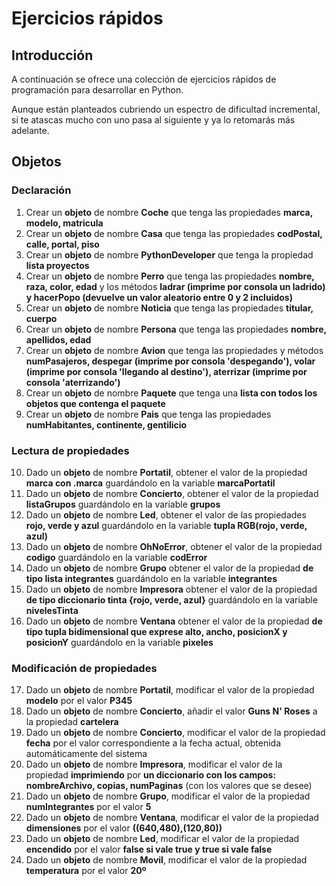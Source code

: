 # Ejercicios rápidos

## Introducción

A continuación se ofrece una colección de ejercicios rápidos de programación para desarrollar en Python.

Aunque están planteados cubriendo un espectro de dificultad incremental, si te atascas mucho con uno pasa al siguiente y ya lo retomarás más adelante.

## Objetos

### Declaración

1. Crear un **objeto** de nombre **Coche** que tenga las propiedades **marca, modelo, matricula**
2. Crear un **objeto** de nombre **Casa** que tenga las propiedades **codPostal, calle, portal, piso**
3. Crear un **objeto** de nombre **PythonDeveloper** que tenga la propiedad **lista proyectos**
4. Crear un **objeto** de nombre **Perro** que tenga las propiedades **nombre, raza, color, edad** y los métodos **ladrar (imprime por consola un ladrido) y hacerPopo (devuelve un valor aleatorio entre 0 y 2 incluidos)**
5. Crear un **objeto** de nombre **Noticia** que tenga las propiedades **titular, cuerpo**
6. Crear un **objeto** de nombre **Persona** que tenga las propiedades **nombre, apellidos, edad**
7. Crear un **objeto** de nombre **Avion** que tenga las propiedades y métodos **numPasajeros, despegar (imprime por consola 'despegando'), volar (imprime por consola 'llegando al destino'), aterrizar (imprime por consola 'aterrizando')**
8. Crear un **objeto** de nombre **Paquete** que tenga una **lista con todos los objetos que contenga el paquete**
9. Crear un **objeto** de nombre **Pais** que tenga las propiedades **numHabitantes, continente, gentilicio**

### Lectura de propiedades

10. Dado un **objeto** de nombre **Portatil**, obtener el valor de la propiedad **marca con .marca** guardándolo en la variable **marcaPortatil**
11. Dado un **objeto** de nombre **Concierto**, obtener el valor de la propiedad **listaGrupos** guardándolo en la variable **grupos**
12. Dado un **objeto** de nombre **Led**, obtener el valor de las propiedades **rojo, verde y azul** guardándolo en la variable **tupla RGB(rojo, verde, azul)**
13. Dado un **objeto** de nombre **OhNoError**, obtener el valor de la propiedad **codigo** guardándolo en la variable **codError**
14. Dado un **objeto** de nombre **Grupo** obtener el valor de la propiedad **de tipo lista integrantes** guardándolo en la variable **integrantes**
15. Dado un **objeto** de nombre **Impresora** obtener el valor de la propiedad **de tipo diccionario tinta {rojo, verde, azul}** guardándolo en la variable **nivelesTinta**
16. Dado un **objeto** de nombre **Ventana** obtener el valor de la propiedad **de tipo tupla bidimensional que exprese alto, ancho, posicionX y posicionY** guardándolo en la variable **pixeles**

### Modificación de propiedades

17. Dado un **objeto** de nombre **Portatil**, modificar el valor de la propiedad **modelo** por el valor **P345**
18. Dado un **objeto** de nombre **Concierto**, añadir el valor **Guns N' Roses** a la propiedad **cartelera**
19. Dado un **objeto** de nombre **Concierto**, modificar el valor de la propiedad **fecha** por el valor correspondiente a la fecha actual, obtenida automáticamente del sistema
20. Dado un **objeto** de nombre **Impresora**, modificar el valor de la propiedad **imprimiendo** por **un diccionario con los campos: nombreArchivo, copias, numPaginas** (con los valores que se desee)
21. Dado un **objeto** de nombre **Grupo**, modificar el valor de la propiedad **numIntegrantes** por el valor **5**
22. Dado un **objeto** de nombre **Ventana**, modificar el valor de la propiedad **dimensiones** por el valor **((640,480),(120,80))**
23. Dado un **objeto** de nombre **Led**, modificar el valor de la propiedad **encendido** por el valor **false si vale true y true si vale false**
24. Dado un **objeto** de nombre **Movil**, modificar el valor de la propiedad **temperatura** por el valor **20º**
